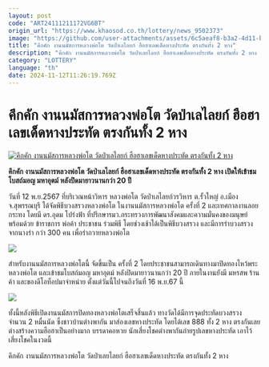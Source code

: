 ```yaml
---
layout: post
code: "ART24111211172VG6BT"
origin_url: "https://www.khaosod.co.th/lottery/news_9502373"
image: "https://github.com/user-attachments/assets/6c5aeaf8-b3a2-4d11-b577-d1cff13a1507"
title: "คึกคัก งานนมัสการหลวงพ่อโต วัดป่าเลไลยก์ ฮือฮาเลขเด็ดหางประทัด ตรงกันทั้ง 2 หาง"
description: "คึกคัก งานนมัสการหลวงพ่อโต วัดป่าเลยไลยก์ ฮือฮาเลขเด็ดหางประทัด ตรงกันทั้ง 2 หาง เปิดให้เข้าชม โบสถ์มอญ มหาอุตม์ หลังปิดมายาวนานกว่า 20 ปี "
category: "LOTTERY"
language: "th"
date: 2024-11-12T11:26:19.769Z
---
```


# คึกคัก งานนมัสการหลวงพ่อโต วัดป่าเลไลยก์ ฮือฮาเลขเด็ดหางประทัด ตรงกันทั้ง 2 หาง

[![คึกคัก งานนมัสการหลวงพ่อโต วัดป่าเลไลยก์ ฮือฮาเลขเด็ดหางประทัด ตรงกันทั้ง 2 หาง](https://www.khaosod.co.th/wpapp/uploads/2024/11/number3-1.jpg "คึกคัก งานนมัสการหลวงพ่อโต วัดป่าเลไลยก์ ฮือฮาเลขเด็ดหางประทัด ตรงกันทั้ง 2 หาง")](https://www.khaosod.co.th/wpapp/uploads/2024/11/number3-1.jpg)

**คึกคัก งานนมัสการหลวงพ่อโต วัดป่าเลไลยก์ ฮือฮาเลขเด็ดหางประทัด ตรงกันทั้ง 2 หาง เปิดให้เข้าชม โบสถ์มอญ มหาอุตม์ หลังปิดมายาวนานกว่า 20 ปี**

วันที่ 12 พ.ย.2567 ที่บริเวณหน้าวิหาร หลวงพ่อโต วัดป่าเลไลยก์วรวิหาร ต.รั้วใหญ่ อ.เมือง จ.สุพรรณบุรี ได้จัดพิธีบวงสรวงหลวงพ่อโต ในงานนมัสการหลวงพ่อโต ครั้งที่ 2 และเทศกาลงานลอยกระทง โดยมี ดร.อุดม โปร่งฟ้า ที่ปรึกษารมว.กระทรวงการพัฒนาสังคมและความมั่นคงของมนุษย์ พร้อมด้วย ข้าราชการ พ่อค้า ประชาชน ร่วมพิธี โดยช่วงเช้าได้เป็นพิธีบวงสรวง และมีการรำบวงสรวง จากนางรำ กว่า 300 คน เพื่อรำถวายหลวงพ่อโต

[![](https://www.khaosod.co.th/wpapp/uploads/2024/11/number6.jpg)](https://www.khaosod.co.th/wpapp/uploads/2024/11/number6.jpg)

สำหรับงานนมัสการหลวงพ่อโตนี้ จัดขึ้นเป็น ครั้งที่ 2 โดยประชาชนสามารถเดินทางมาปิดทองไหว้พระหลวงพ่อโต และเข้าชมโบสถ์มอญ มหาอุตม์ หลังปิดมายาวนานกว่า 20 ปี ภายในงานยังมี มหรสพ ร้านค้า และของดีโอท็อปมาจำหน่าย ตั้งแต่วันนี้ไปจนถึงวันที่ 16 พ.ย.67 นี้

[![](https://www.khaosod.co.th/wpapp/uploads/2024/11/number4-1.jpg)](https://www.khaosod.co.th/wpapp/uploads/2024/11/number4-1.jpg)

ทั้งนี้หลังพิธีเปิดงานนมัสการปิดทองหลวงพ่อโตเสร็จสิ้นแล้ว ทางวัดได้มีการจุดประทัดบวงสรวง จำนวน 2 หมื่นนัด ซึ่งชาวบ้านต่างพากัน มาส่องเลขหางประทัด โดยได้เลข 888 ทั้ง 2 หาง ตรงกันเลย ต่างสร้างความฮือฮาเป็นอย่างมาก บรรดาคอหวย นักเสี่ยงโชคต่างพากันถ่ายรูปเลขหางประทัด เอาไว้เสี่ยงโชคในงวดนี้

คึกคัก งานนมัสการหลวงพ่อโต วัดป่าเลยไลยก์ ฮือฮาเลขเด็ดหางประทัด ตรงกันทั้ง 2 หาง